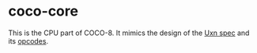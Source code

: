 # coco-core

This is the CPU part of COCO-8. It mimics the design of the [Uxn spec](https://wiki.xxiivv.com/site/uxn.html) and its [opcodes](https://wiki.xxiivv.com/site/uxntal_opcodes.html).
